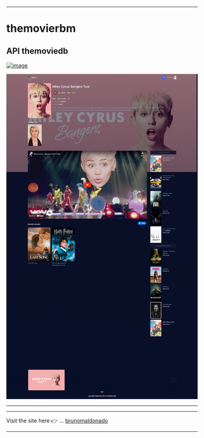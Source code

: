 
------------
# themovierbm
## API themoviedb


<p align="center">
  <!-- <img src="./src/assets/home.png" alt="" width="auto"> -->
  
  [![image](https://www.linkpicture.com/q/home_7.png)](https://www.linkpicture.com/view.php?img=LPic63658663bc5601437904782)
  
</p>

<p align="center">
  <img src="./src/assets/detail.png" alt="" width="auto">
</p>

------------
------------
Visit the site here 👉  ... [brunomaldonado](https://brunomaldonado.github.io/themovierbm/#home "Visit the site here brunomaldonado")

------------